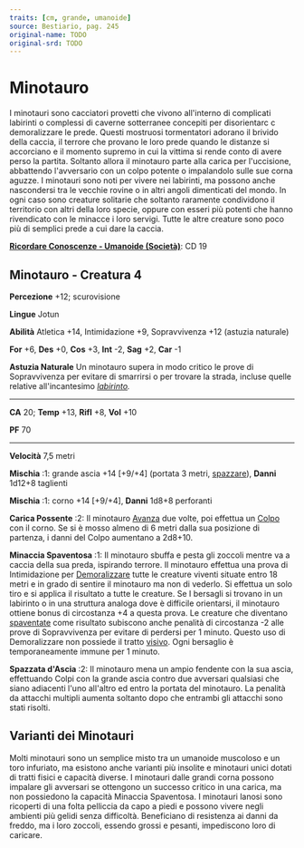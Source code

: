 ```yaml
---
traits: [cm, grande, umanoide]
source: Bestiario, pag. 245
original-name: TODO
original-srd: TODO
---
```


# Minotauro

I minotauri sono cacciatori provetti che vivono all'interno di complicati
labirinti o complessi di caverne sotterranee concepiti per disorientarc c
demoralizzare le prede. Questi mostruosi tormentatori adorano il brivido della
caccia, il terrore che provano le loro prede quando le distanze si accorciano e
il momento supremo in cui la vittima si rende conto di avere perso la partita.
Soltanto allora il minotauro parte alla carica per l'uccisione, abbattendo
l'avversario con un colpo potente o impalandolo sulle sue corna aguzze. I
minotauri sono noti per vivere nei labirinti, ma possono anche nascondersi tra
le vecchie rovine o in altri angoli dimenticati del mondo. In ogni caso sono
creature solitarie che soltanto raramente condividono il territorio con altri
della loro specie, oppure con esseri più potenti che hanno rivendicato con le
minacce i loro servigi. Tutte le altre creature sono poco più di semplici prede
a cui dare la caccia.

**[Ricordare Conoscenze - Umanoide (Società)](/azioni/abilita/ricordare-conoscenze)**:
CD 19

## Minotauro - Creatura 4

**Percezione** +12; scurovisione

**Lingue** Jotun

**Abilità** Atletica +14, Intimidazione +9, Sopravvivenza +12 (astuzia naturale)

**For** +6, **Des** +0, **Cos** +3, **Int** -2, **Sag** +2, **Car** -1

**Astuzia Naturale** Un minotauro supera in modo critico le prove di
Sopravvivenza per evitare di smarrirsi o per trovare la strada, incluse quelle
relative all'incantesimo _[labirinto](/incantesimi/labirinto)._

---

**CA** 20; **Temp** +13, **Rifl** +8, **Vol** +10

**PF** 70

---

**Velocità** 7,5 metri

**Mischia** :1: grande ascia +14 \[+9/+4] (portata 3 metri,
[spazzare](/tratti/spazzare)), **Danni** 1d12+8 taglienti

**Mischia** :1: corno +14 \[+9/+4], **Danni** 1d8+8 perforanti

**Carica Possente** :2: Il minotauro [Avanza](/azioni/base/avanzare) due volte,
poi effettua un [Colpo](/azioni/base/colpire) con il corno. Se si è mosso almeno
di 6 metri dalla sua posizione di partenza, i danni del Colpo aumentano a
2d8+10.

**Minaccia Spaventosa** :1: Il minotauro sbuffa e pesta gli zoccoli mentre va a
caccia della sua preda, ispirando terrore. Il minotauro effettua una prova di
Intimidazione per [Demoralizzare](/azioni/abilita/demoralizzare) tutte le
creature viventi situate entro 18 metri e in grado di sentire il minotauro ma
non di vederlo. Si effettua un solo tiro e si applica il risultato a tutte le
creature. Se I bersagli si trovano in un labirinto o in una struttura analoga
dove è difficile orientarsi, il minotauro ottiene bonus di circostanza +4 a
questa prova. Le creature che diventano [spaventate](/condizioni/spaventato)
come risultato subiscono anche penalità di circostanza -2 alle prove di
Sopravvivenza per evitare di perdersi per 1 minuto. Questo uso di Demoralizzare
non possiede il tratto [visivo](/tratti/visivo). Ogni bersaglio è
temporaneamente immune per 1 minuto.

**Spazzata d'Ascia** :2: Il minotauro mena un ampio fendente con la sua ascia,
effettuando Colpi con la grande ascia contro due avversari qualsiasi che siano
adiacenti l'uno all'altro ed entro la portata del minotauro. La penalità da
attacchi multipli aumenta soltanto dopo che entrambi gli attacchi sono stati
risolti.

## **Varianti dei Minotauri**

Molti minotauri sono un semplice misto tra un umanoide muscoloso e un toro
infuriato, ma esistono anche varianti più insolite e minotauri unici dotati di
tratti fisici e capacità diverse. I minotauri dalle grandi corna possono
impalare gli avversari se ottengono un successo critico in una carica, ma non
possiedono la capacità Minaccia Spaventosa. I minotauri lanosi sono ricoperti di
una folta pelliccia da capo a piedi e possono vivere negli ambienti più gelidi
senza difficoltà. Beneficiano di resistenza ai danni da freddo, ma i loro
zoccoli, essendo grossi e pesanti, impediscono loro di caricare.
